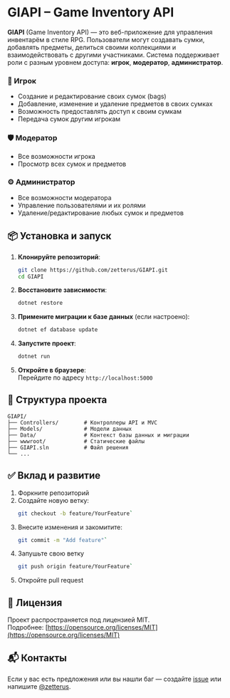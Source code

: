 # GIAPI – Game Inventory API

**GIAPI** (Game Inventory API) — это веб-приложение для управления инвентарём в стиле RPG. Пользователи могут создавать сумки, добавлять предметы, делиться своими коллекциями и взаимодействовать с другими участниками. Система поддерживает роли с разным уровнем доступа: **игрок**, **модератор**, **администратор**.

### 👤 Игрок 

- Создание и редактирование своих сумок (bags)
- Добавление, изменение и удаление предметов в своих сумках
- Возможность предоставлять доступ к своим сумкам
- Передача сумок другим игрокам

### 🛡️ Модератор 

- Все возможности игрока
- Просмотр всех сумок и предметов

### ⚙️ Администратор 
- Все возможности модератора
- Управление пользователями и их ролями
- Удаление/редактирование любых сумок и предметов

## 📦 Установка и запуск

1. **Клонируйте репозиторий**:
   ```bash
   git clone https://github.com/zetterus/GIAPI.git
   cd GIAPI
   ```

2. **Восстановите зависимости**:
   ```bash
   dotnet restore
   ```

3. **Примените миграции к базе данных** (если настроено):
   ```bash
   dotnet ef database update
   ```

4. **Запустите проект**:
   ```bash
   dotnet run
   ```

5. **Откройте в браузере**:  
   Перейдите по адресу `http://localhost:5000`

## 📁 Структура проекта

```
GIAPI/
├── Controllers/        # Контроллеры API и MVC
├── Models/             # Модели данных
├── Data/               # Контекст базы данных и миграции
├── wwwroot/            # Статические файлы
├── GIAPI.sln           # Файл решения
└── ...
```

## ✅ Вклад и развитие

1. Форкните репозиторий
2. Создайте новую ветку:
    ```bash
    git checkout -b feature/YourFeature`  
3. Внесите изменения и закомитите:
    ```bash
    git commit -m "Add feature"`
4. Запушьте свою ветку
    ```bash
    git push origin feature/YourFeature`  
5. Откройте pull request

## 📄 Лицензия

Проект распространяется под лицензией MIT.  
Подробнее: [https://opensource.org/licenses/MIT](https://opensource.org/licenses/MIT)

## 📬 Контакты

Если у вас есть предложения или вы нашли баг — создайте [issue](https://github.com/zetterus/GIAPI/issues) или напишите [@zetterus](https://github.com/zetterus).
